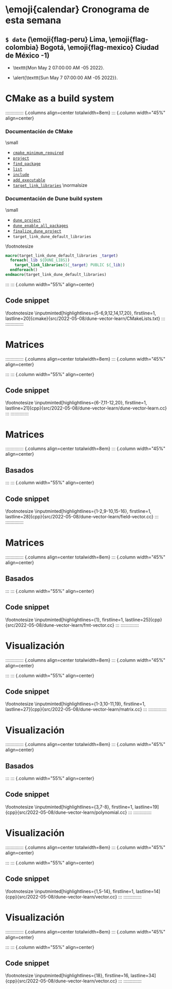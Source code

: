 # \emoji{calendar} Cronograma de esta semana

## `$ date` (\emoji{flag-peru} Lima, \emoji{flag-colombia} Bogotá, \emoji{flag-mexico} Ciudad de México -1)

- \texttt{Mon May  2 07:00:00 AM -05 2022}.

- \alert{\texttt{Sun May  7 07:00:00 AM -05 2022}}.

# CMake as a build system

:::::::::::::: {.columns align=center totalwidth=8em}
::: {.column width="45%" align=center}

### Documentación de CMake
\small
- [`cmake_minimum_required`](https://cmake.org/cmake/help/latest/command/cmake_minimum_required.html)
- [`project`](https://cmake.org/cmake/help/latest/command/project.html)
- [`find_package`](https://cmake.org/cmake/help/latest/command/find_package.html)
- [`list`](https://cmake.org/cmake/help/latest/command/list.html)
- [`include`](https://cmake.org/cmake/help/latest/command/include.html)
- [`add_executable`](https://cmake.org/cmake/help/latest/command/add_executable.html)
- [`target_link_libraries`](https://cmake.org/cmake/help/latest/command/target_link_libraries.html)
\normalsize

### Documentación de Dune build system
\small
- [`dune_project`](https://www.dune-project.org/sphinx/content/sphinx/core-2.7/commands/dune_project.html)
- [`dune_enable_all_packages`](https://www.dune-project.org/sphinx/content/sphinx/core/commands/dune_enable_all_packages.html)
- [`finalize_dune_project`](https://www.dune-project.org/sphinx/content/sphinx/core-2.7/commands/finalize_dune_project.html)
- `target_link_dune_default_libraries`

\footnotesize
```cmake
macro(target_link_dune_default_libraries _target)
  foreach(_lib ${DUNE_LIBS})
    target_link_libraries(${_target} PUBLIC ${_lib})
  endforeach()
endmacro(target_link_dune_default_libraries)
```

:::
::: {.column width="55%" align=center}

## Code snippet

\footnotesize
\inputminted[highlightlines={5-6,9,12,14,17,20}, firstline=1, lastline=20]{cmake}{src/2022-05-08/dune-vector-learn/CMakeLists.txt}
:::
::::::::::::::

# Matrices

:::::::::::::: {.columns align=center totalwidth=8em}
::: {.column width="45%" align=center}

<!-- https://stackoverflow.com/questions/58522426/how-to-fix-non-type-template-argument-is-not-a-constant-expression-in-eigen3 -->
<!-- https://en.cppreference.com/w/cpp/language/attributes/maybe_unused -->

:::
::: {.column width="55%" align=center}

## Code snippet

\footnotesize
\inputminted[highlightlines={6-7,11-12,20}, firstline=1, lastline=21]{cpp}{src/2022-05-08/dune-vector-learn/dune-vector-learn.cc}
:::
::::::::::::::

# Matrices

:::::::::::::: {.columns align=center totalwidth=8em}
::: {.column width="45%" align=center}

## Basados

:::
::: {.column width="55%" align=center}

## Code snippet

\footnotesize
\inputminted[highlightlines={1-2,9-10,15-16}, firstline=1, lastline=28]{cpp}{src/2022-05-08/dune-vector-learn/field-vector.cc}
:::
::::::::::::::

# Matrices

:::::::::::::: {.columns align=center totalwidth=8em}
::: {.column width="45%" align=center}

## Basados

:::
::: {.column width="55%" align=center}

## Code snippet

\footnotesize
\inputminted[highlightlines={1}, firstline=1, lastline=25]{cpp}{src/2022-05-08/dune-vector-learn/fmt-vector.cc}
:::
::::::::::::::

# Visualización

:::::::::::::: {.columns align=center totalwidth=8em}
::: {.column width="45%" align=center}

<!-- https://en.cppreference.com/w/cpp/algorithm/ranges/iota -->
<!-- https://sodocumentation.net/cplusplus/topic/2294/std--function--to-wrap-any-element-that-is-callable -->
<!-- https://docs.microsoft.com/de-de/cpp/cpp/cpp-language-reference?view=msvc-170 -->
<!-- https://stackoverflow.com/questions/1727881/how-to-use-the-pi-constant-in-c -->
<!-- https://stackoverflow.com/questions/62353259/error-cannot-convert-lambdadouble-to-double-double -->
<!-- https://en.cppreference.com/w/cpp/algorithm/iota -->
<!-- https://www.bu.edu/tech/files/2016/09/intro_matlab.pdf -->

:::
::: {.column width="55%" align=center}

## Code snippet

\footnotesize
\inputminted[highlightlines={1-3,10-11,19}, firstline=1, lastline=27]{cpp}{src/2022-05-08/dune-vector-learn/matrix.cc}
:::
::::::::::::::

# Visualización

:::::::::::::: {.columns align=center totalwidth=8em}
::: {.column width="45%" align=center}

## Basados

:::
::: {.column width="55%" align=center}

## Code snippet

\footnotesize
\inputminted[highlightlines={3,7-8}, firstline=1, lastline=19]{cpp}{src/2022-05-08/dune-vector-learn/polynomial.cc}
:::
::::::::::::::

# Visualización

:::::::::::::: {.columns align=center totalwidth=8em}
::: {.column width="45%" align=center}

<!-- https://stackoverflow.com/questions/50549611/slicing-a-vector-in-c -->

:::
::: {.column width="55%" align=center}

## Code snippet

\footnotesize
\inputminted[highlightlines={1,5-14}, firstline=1, lastline=14]{cpp}{src/2022-05-08/dune-vector-learn/vector.cc}
:::
::::::::::::::

<!-- https://gitlab.math.tu-dresden.de/osander/skript-numerik -->

# Visualización

:::::::::::::: {.columns align=center totalwidth=8em}
::: {.column width="45%" align=center}

:::
::: {.column width="55%" align=center}

## Code snippet

\footnotesize
\inputminted[highlightlines={18}, firstline=16, lastline=34]{cpp}{src/2022-05-08/dune-vector-learn/vector.cc}
:::
::::::::::::::